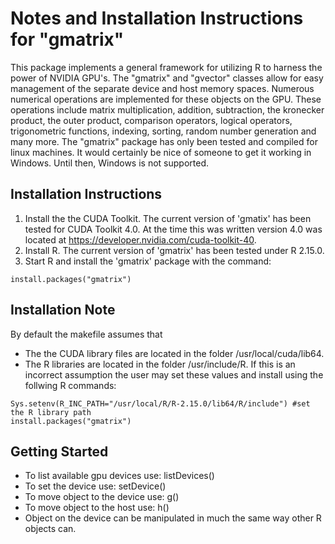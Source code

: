 Notes and Installation Instructions for "gmatrix"
=================================================

This package implements a general framework for utilizing R to harness the power of NVIDIA GPU's. The "gmatrix" and "gvector" classes allow for easy management of the separate device and host memory spaces. Numerous numerical operations are implemented for these objects on the GPU. These operations include matrix multiplication, addition, subtraction, the kronecker product, the outer product, comparison operators, logical operators, trigonometric functions, indexing, sorting, random number generation and many more.
The "gmatrix" package has only been tested and compiled for linux machines. It would certainly be nice of someone to get it working in Windows. Until then, Windows is not supported. 

Installation Instructions
-------------------------
1. Install the the CUDA Toolkit. The current version of 'gmatix' has been tested for CUDA Toolkit 4.0. At the time this was written version 4.0 was located at https://developer.nvidia.com/cuda-toolkit-40.
2. Install R. The current version of 'gmatrix' has been tested under R 2.15.0.
3. Start R and install the 'gmatrix' package with the command:
```
install.packages("gmatrix")
```

Installation Note
-----------------
By default the makefile assumes that
+ The the CUDA library files are located in the folder /usr/local/cuda/lib64.
+ The R libraries are located in the folder /usr/include/R.
If this is an incorrect assumption the user may set these values and install using the follwing R commands:
```Sys.setenv(CUDA_LIB_PATH="/usr/include/cuda/lib64") #set the cuda library path
Sys.setenv(R_INC_PATH="/usr/local/R/R-2.15.0/lib64/R/include") #set the R library path
install.packages("gmatrix")
```

	    
Getting Started
---------------
+ To list available gpu devices use: listDevices()
+ To set the device use: setDevice()
+ To move object to the device use: g()
+ To move object to the host use: h()
+ Object on the device can be manipulated in much the same way other R objects can.


